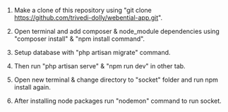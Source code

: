 1. Make a clone of this repository using "git clone https://github.com/trivedi-dolly/webential-app.git".

2. Open terminal and add composer & node_module dependencies using "composer install" & "npm install command".

3. Setup database with "php artisan migrate" command.

4. Then run "php artisan serve" & "npm run dev" in other tab.

5. Open new terminal & change directory to "socket" folder and run npm install again.

6. After installing node packages run "nodemon" command to run socket.
